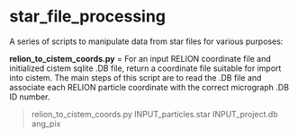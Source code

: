 # star_file_processing
A series of scripts to manipulate data from star files for various purposes:

<b>relion_to_cistem_coords.py</b> = For an input RELION coordinate file and initialized cistem sqlite .DB file, return a coordinate file suitable for import into cistem. The main steps of this script are to read the .DB file and associate each RELION particle coordinate with the correct micrograph .DB ID number. 
> relion_to_cistem_coords.py  INPUT_particles.star  INPUT_project.db  ang_pix
